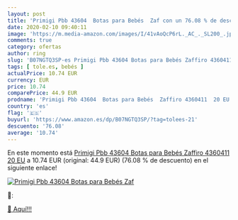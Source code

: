 ```yaml
---
layout: post
title: 'Primigi Pbb 43604  Botas para Bebés  Zaf con un 76.08 % de descuento'
date: 2020-02-10 09:40:11
image: 'https://m.media-amazon.com/images/I/41vAoQcP6rL._AC_._SL200_.jpg'
comments: true
category: ofertas
author: ring
slug: 'B07NGTQ3SP-es Primigi Pbb 43604 Botas para Bebés Zaffiro 4360411 20 EU'
tags: [ tole.es, bebés ]
actualPrice: 10.74 EUR
currency: EUR
price: 10.74
comparePrice: 44.9 EUR
prodname: 'Primigi Pbb 43604  Botas para Bebés  Zaffiro 4360411  20 EU'
country: 'es'
flag: '🇪🇸'
buyurl: 'https://www.amazon.es/dp/B07NGTQ3SP/?tag=tolees-21'
descuento: '76.08'
average: '10.74'
---
```


En este momento está [Primigi Pbb 43604  Botas para Bebés  Zaffiro 4360411  20 EU](https://www.amazon.es/dp/B07NGTQ3SP/?tag=tolees-21) a 10.74 EUR (original: 44.9 EUR) (76.08 %  de descuento) en el siguiente enlace!

[![Primigi Pbb 43604  Botas para Bebés  Zaf](https://m.media-amazon.com/images/I/41vAoQcP6rL._AC_._SL200_.jpg)](https://www.amazon.es/dp/B07NGTQ3SP/?tag=tolees-21)

🔎:


[🛒 Aquí!!!](https://www.amazon.es/dp/B07NGTQ3SP/?tag=tolees-21)
